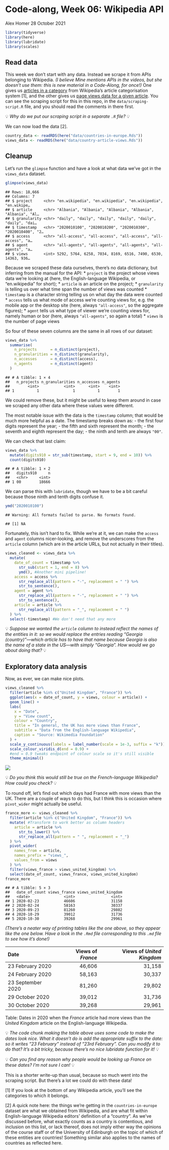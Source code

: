 Code-along, Week 06: Wikipedia API
================
Alex Homer
28 October 2021

``` r
library(tidyverse)
library(here)
library(lubridate)
library(scales)
```

## Read data

This week we don’t start with any data. Instead we scrape it from APIs
belonging to Wikipedia. *(I believe Mine mentions APIs in the videos,
but she doesn’t use them: this is new material in a Code-Along, for
once!)* One gives us [articles in a
category](https://www.mediawiki.org/wiki/API:Categorymembers) from
Wikipedia’s article categorisation system [1], and the other gives us
[page views data for a given
article](https://wikitech.wikimedia.org/wiki/Analytics/AQS/Pageviews).
You can see the scraping script for this in this repo, in the
`data/scraping-script.R` file, and you should read the comments in there
first.

💡 *Why do we put our scraping script in a separate `.R` file?* 💡

We can now load the data [2].

``` r
country_data <- readRDS(here("data/countries-in-europe.Rds"))
views_data <- readRDS(here("data/country-article-views.Rds"))
```

## Cleanup

Let’s run the `glimpse` function and have a look at what data we’ve got
in the `views_data` dataset.

``` r
glimpse(views_data)
```

    ## Rows: 18,666
    ## Columns: 7
    ## $ project     <chr> "en.wikipedia", "en.wikipedia", "en.wikipedia", "en.wikipe…
    ## $ article     <chr> "Albania", "Albania", "Albania", "Albania", "Albania", "Al…
    ## $ granularity <chr> "daily", "daily", "daily", "daily", "daily", "daily", "dai…
    ## $ timestamp   <chr> "2020010100", "2020010200", "2020010300", "2020010400", "2…
    ## $ access      <chr> "all-access", "all-access", "all-access", "all-access", "a…
    ## $ agent       <chr> "all-agents", "all-agents", "all-agents", "all-agents", "a…
    ## $ views       <int> 5292, 5764, 6258, 7034, 8169, 6516, 7490, 6530, 14363, 936…

Because we scraped these data ourselves, there’s no data dictionary, but
inferring from the manual for the API: \* `project` is the project whose
views data we’re looking at (here, the English-language Wikipedia, or
“en.wikipedia” for short); \* `article` is an article on the project; \*
`granularity` is telling us over what time span the number of views was
counted \* `timestamp` is a character string telling us on what day the
data were counted \* `access` tells us what mode of access we’re
counting views for, e.g. the mobile app or the desktop site (here,
always `"all-access"`, so the aggregate figures); \* `agent` tells us
what type of viewer we’re counting views for, namely human or bor (here,
always `"all-agents"`, so again a total) \* `views` is the number of
page views

So four of these seven columns are the same in all rows of our dataset:

``` r
views_data %>%
  summarise(
    n_projects      = n_distinct(project),
    n_granularities = n_distinct(granularity),
    n_accesses      = n_distinct(access),
    n_agents        = n_distinct(agent)
  )
```

    ## # A tibble: 1 × 4
    ##   n_projects n_granularities n_accesses n_agents
    ##        <int>           <int>      <int>    <int>
    ## 1          1               1          1        1

We could remove these, but it might be useful to keep them around in
case we scraped any other data where these values were different.

The most notable issue with the data is the `timestamp` column; that
would be much more helpful as a date. The timestamp breaks down as: -
the first four digits represent the year; - the fifth and sixth
represent the month; - the seventh and eighth represent the day; - the
ninth and tenth are always `"00"`.

We can check that last claim:

``` r
views_data %>%
  mutate(digits910 = str_sub(timestamp, start = 9, end = 10)) %>%
  count(digits910)
```

    ## # A tibble: 1 × 2
    ##   digits910     n
    ##   <chr>     <int>
    ## 1 00        18666

We can parse this with `lubridate`, though we have to be a bit careful
because those ninth and tenth digits confuse it.

``` r
ymd("2020010100")
```

    ## Warning: All formats failed to parse. No formats found.

    ## [1] NA

Fortunately, this isn’t hard to fix. While we’re at it, we can make the
`access` and `agent` columns nicer-looking, and remove the underscores
from the `article` column (which are in the article URLs, but not
actually in their titles).

``` r
views_cleaned <- views_data %>%
  mutate(
    date_of_count = timestamp %>%
      str_sub(start = 1, end = 8) %>%
      ymd(), #Another mini pipeline!
    access = access %>%
      str_replace_all(pattern = "-", replacement = " ") %>%
      str_to_sentence(),
    agent = agent %>%
      str_replace_all(pattern = "-", replacement = " ") %>%
      str_to_sentence(),
    article = article %>%
      str_replace_all(pattern = "_", replacement = " ")
  ) %>%
  select(-timestamp) #We don't need that any more
```

💡 *Suppose we wanted the `article` column to instead reflect the names
of the entities in it: so we would replace the entries reading “Georgia
(country)”—which article has to have that name because Georgia is also
the name of a state in the US—with simply “Georgia”. How would we go
about doing that?* 💡

## Exploratory data analysis

Now, as ever, we can make nice plots.

``` r
views_cleaned %>%
  filter(article %in% c("United Kingdom", "France")) %>%
  ggplot(aes(x = date_of_count, y = views, colour = article)) +
  geom_line() +
  labs(
    x = "Date",
    y = "View count",
    colour = "Country",
    title = "In general, the UK has more views than France",
    subtitle = "Data from the English-language Wikipedia",
    caption = "Source: Wikimedia Foundation"
  ) +
  scale_y_continuous(labels = label_number(scale = 1e-3, suffix = "k")) +
  scale_colour_viridis_d(end = 0.9) +
  #end = 0.9 tweaks endpoint of colour scale so it's still visible
  theme_minimal()
```

![](wikipedia_files/figure-gfm/uk-france-1.png)<!-- -->

💡 *Do you think this would still be true on the French-language
Wikipedia? How could you check?* 💡

To round off, let’s find out which days had France with more views than
the UK. There are a couple of ways to do this, but I think this is
occasion where `pivot_wider` might actually be useful.

``` r
france_more <- views_cleaned %>%
  filter(article %in% c("United Kingdom", "France")) %>%
  mutate( #Transform to work better as column headers
    article = article %>%
      str_to_lower() %>%
      str_replace_all(pattern = " ", replacement = "_")
  ) %>%
  pivot_wider(
    names_from = article,
    names_prefix = "views_",
    values_from = views
  ) %>%
  filter(views_france > views_united_kingdom) %>%
  select(date_of_count, views_france, views_united_kingdom)
france_more
```

    ## # A tibble: 5 × 3
    ##   date_of_count views_france views_united_kingdom
    ##   <date>               <int>                <int>
    ## 1 2020-02-23           46606                31158
    ## 2 2020-02-24           58163                30337
    ## 3 2020-09-23           81260                29802
    ## 4 2020-10-29           39012                31736
    ## 5 2020-10-30           39268                29961

*(There’s a neater way of printing tables like the one above, so they
appear like the one below. Have a look in the `.Rmd` file corresponding
to this `.md` file to see how it’s done!)*

| Date              | Views of *France* | Views of *United Kingdom* |
|:------------------|------------------:|--------------------------:|
| 23 February 2020  |            46,606 |                    31,158 |
| 24 February 2020  |            58,163 |                    30,337 |
| 23 September 2020 |            81,260 |                    29,802 |
| 29 October 2020   |            39,012 |                    31,736 |
| 30 October 2020   |            39,268 |                    29,961 |

Table: Dates in 2020 when the *France* article had more views than the
*United Kingdom* article on the English-language Wikipedia.

💡 *The code chunk making the table above uses some code to make the
dates look nice. What it doesn’t do is add the appropriate suffix to the
date: so it writes “23 February” instead of “23rd February”. Can you
modify it to do that? It’s a bit tricky, because there’s no nice
lubridate function for it!* 💡

💡 *Can you find any reason why people would be looking up France on
these dates? I’m not sure I can!* 💡

This is a shorter write-up than usual, because so much went into the
scraping script. But there’s a lot we could do with these data!

[1] If you look at the bottom of any Wikipedia article, you’ll see the
categories to which it belongs.

[2] A quick note here: the things we’re getting in the
`countries-in-europe` dataset are what we obtained from Wikipedia, and
are what fit within English-language Wikipedia editors’ definition of a
“country”. As we’ve discussed before, what exactly counts as a country
is contentious, and inclusion on this list, or lack thereof, does not
imply either way the opinions of the course staff or of the University
of Edinburgh on the topic of which of these entities are countries!
Something similar also applies to the names of countries as reflected
here.

